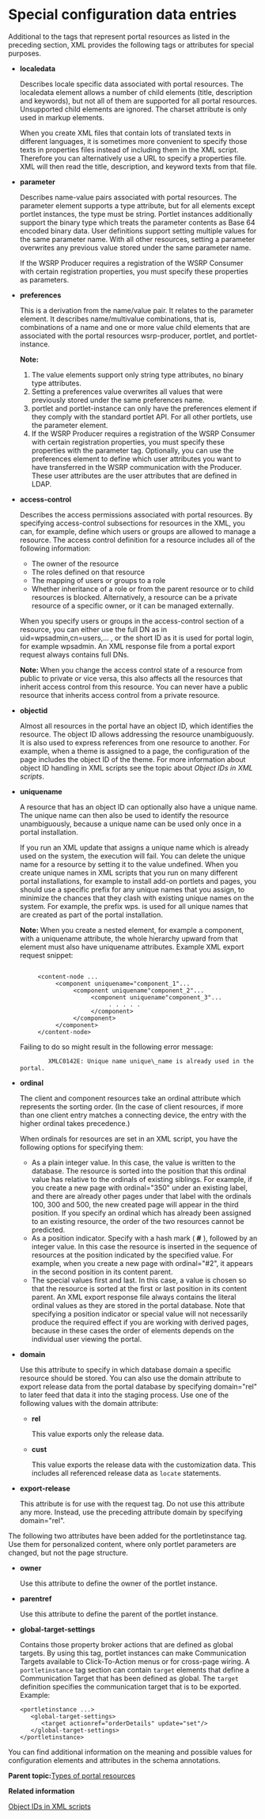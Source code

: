 # Special configuration data entries 

Additional to the tags that represent portal resources as listed in the preceding section, XML provides the following tags or attributes for special purposes.

-   **localedata**

    Describes locale specific data associated with portal resources. The localedata element allows a number of child elements \(title, description and keywords\), but not all of them are supported for all portal resources. Unsupported child elements are ignored. The charset attribute is only used in markup elements.

    When you create XML files that contain lots of translated texts in different languages, it is sometimes more convenient to specify those texts in properties files instead of including them in the XML script. Therefore you can alternatively use a URL to specify a properties file. XML will then read the title, description, and keyword texts from that file.

-   **parameter**

    Describes name-value pairs associated with portal resources. The parameter element supports a type attribute, but for all elements except portlet instances, the type must be string. Portlet instances additionally support the binary type which treats the parameter contents as Base 64 encoded binary data. User definitions support setting multiple values for the same parameter name. With all other resources, setting a parameter overwrites any previous value stored under the same parameter name.

    If the WSRP Producer requires a registration of the WSRP Consumer with certain registration properties, you must specify these properties as parameters.

-   **preferences**

    This is a derivation from the name/value pair. It relates to the parameter element. It describes name/multivalue combinations, that is, combinations of a name and one or more value child elements that are associated with the portal resources wsrp-producer, portlet, and portlet-instance.

    **Note:**

    1.  The value elements support only string type attributes, no binary type attributes.
    2.  Setting a preferences value overwrites all values that were previously stored under the same preferences name.
    3.  portlet and portlet-instance can only have the preferences element if they comply with the standard portlet API. For all other portlets, use the parameter element.
    4.  If the WSRP Producer requires a registration of the WSRP Consumer with certain registration properties, you must specify these properties with the parameter tag.
    Optionally, you can use the preferences element to define which user attributes you want to have transferred in the WSRP communication with the Producer. These user attributes are the user attributes that are defined in LDAP.

-   **access-control**

    Describes the access permissions associated with portal resources. By specifying access-control subsections for resources in the XML, you can, for example, define which users or groups are allowed to manage a resource. The access control definition for a resource includes all of the following information:

    -   The owner of the resource
    -   The roles defined on that resource
    -   The mapping of users or groups to a role
    -   Whether inheritance of a role or from the parent resource or to child resources is blocked.
    Alternatively, a resource can be a private resource of a specific owner, or it can be managed externally.

    When you specify users or groups in the access-control section of a resource, you can either use the full DN as in uid=wpsadmin,cn=users,... , or the short ID as it is used for portal login, for example wpsadmin. An XML response file from a portal export request always contains full DNs.

    **Note:** When you change the access control state of a resource from public to private or vice versa, this also affects all the resources that inherit access control from this resource. You can never have a public resource that inherits access control from a private resource.

-   **objectid**

    Almost all resources in the portal have an object ID, which identifies the resource. The object ID allows addressing the resource unambiguously. It is also used to express references from one resource to another. For example, when a theme is assigned to a page, the configuration of the page includes the object ID of the theme. For more information about object ID handling in XML scripts see the topic about *Object IDs in XML scripts*.

-   **uniquename**

    A resource that has an object ID can optionally also have a unique name. The unique name can then also be used to identify the resource unambiguously, because a unique name can be used only once in a portal installation.

    If you run an XML update that assigns a unique name which is already used on the system, the execution will fail. You can delete the unique name for a resource by setting it to the value undefined. When you create unique names in XML scripts that you run on many different portal installations, for example to install add-on portlets and pages, you should use a specific prefix for any unique names that you assign, to minimize the chances that they clash with existing unique names on the system. For example, the prefix wps. is used for all unique names that are created as part of the portal installation.

    **Note:** When you create a nested element, for example a component, with a uniquename attribute, the whole hierarchy upward from that element must also have uniquename attributes. Example XML export request snippet:

    ```
    
         <content-node ...
              <component uniquename="component_1"...
                   <component uniquename"component_2"...
                        <component uniquename"component_3"...
                             . . . . .
                        </component>
                   </component>
              </component>                       
         </content-node>
    
    ```

    Failing to do so might result in the following error message:

    ```
            XMLC0142E: Unique name unique\_name is already used in the portal.
    ```

-   **ordinal**

    The client and component resources take an ordinal attribute which represents the sorting order. \(In the case of client resources, if more than one client entry matches a connecting device, the entry with the higher ordinal takes precedence.\)

    When ordinals for resources are set in an XML script, you have the following options for specifying them:

    -   As a plain integer value. In this case, the value is written to the database. The resource is sorted into the position that this ordinal value has relative to the ordinals of existing siblings. For example, if you create a new page with ordinal="350" under an existing label, and there are already other pages under that label with the ordinals 100, 300 and 500, the new created page will appear in the third position. If you specify an ordinal which has already been assigned to an existing resource, the order of the two resources cannot be predicted.
    -   As a position indicator. Specify with a hash mark \( **\#** \), followed by an integer value. In this case the resource is inserted in the sequence of resources at the position indicated by the specified value. For example, when you create a new page with ordinal="\#2", it appears in the second position in its content parent.
    -   The special values first and last. In this case, a value is chosen so that the resource is sorted at the first or last position in its content parent.
    An XML export response file always contains the literal ordinal values as they are stored in the portal database. Note that specifying a position indicator or special value will not necessarily produce the required effect if you are working with derived pages, because in these cases the order of elements depends on the individual user viewing the portal.

-   **domain**

    Use this attribute to specify in which database domain a specific resource should be stored. You can also use the domain attribute to export release data from the portal database by specifying domain="rel" to later feed that data it into the staging process. Use one of the following values with the domain attribute:

    -   **rel**

        This value exports only the release data.

    -   **cust**

        This value exports the release data with the customization data. This includes all referenced release data as `locate` statements.

-   **export-release**

    This attribute is for use with the request tag. Do not use this attribute any more. Instead, use the preceding attribute domain by specifying domain="rel".


The following two attributes have been added for the portletinstance tag. Use them for personalized content, where only portlet parameters are changed, but not the page structure.

-   **owner**

    Use this attribute to define the owner of the portlet instance.

-   **parentref**

    Use this attribute to define the parent of the portlet instance.

-   **global-target-settings**

    Contains those property broker actions that are defined as global targets. By using this tag, portlet instances can make Communication Targets available to Click-To-Action menus or for cross-page wiring. A `portletinstance` tag section can contain `target` elements that define a Communication Target that has been defined as global. The `target` definition specifies the communication target that is to be exported. Example:

    ```
    <portletinstance ...>
       <global-target-settings> 
          <target actionref="orderDetails" update="set"/>
       </global-target-settings>
    </portletinstance>
    ```


You can find additional information on the meaning and possible values for configuration elements and attributes in the schema annotations.

**Parent topic:**[Types of portal resources ](../admin-system/adxmlref_resrc_types.md)

**Related information**  


[Object IDs in XML scripts ](../admin-system/adxmlref_objct_ids.md)

